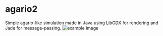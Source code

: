 # agario2

Simple agario-like simulation made in Java using LibGDX for rendering and Jade for message-passing.
![example image]([http://url/to/img.png](https://github.com/GustavoHenriqueMuller/agario2/blob/main/examples/1.png)https://github.com/GustavoHenriqueMuller/agario2/blob/main/examples/1.png)
